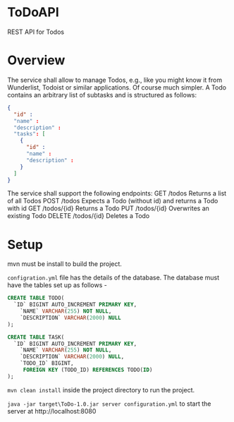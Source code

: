 # ToDoAPI
 REST API for Todos

# Overview
The service shall allow to manage Todos, e.g., like you might know it from Wunderlist, Todoist or similar applications. Of course much simpler.
A Todo contains an arbitrary list of subtasks and is structured as follows:

```json
{
  "id" :
  "name" :
  "description" :
  "tasks": [
    {
      "id" :
      "name" : 
      "description" :
    }
  ]
}
```
The service shall support the following endpoints:
GET /todos Returns a list of all Todos
POST /todos Expects a Todo (without id) and returns a Todo with id
GET /todos/{id} Returns a Todo
PUT /todos/{id} Overwrites an existing Todo
DELETE /todos/{id} Deletes a Todo

# Setup

mvn must be install to build the project.

``configration.yml`` file has the details of the database.
The database must have the tables set up as follows -

~~~~sql
CREATE TABLE TODO(
  `ID` BIGINT AUTO_INCREMENT PRIMARY KEY,
    `NAME` VARCHAR(255) NOT NULL,
    `DESCRIPTION` VARCHAR(2000) NULL
);

CREATE TABLE TASK(
  `ID` BIGINT AUTO_INCREMENT PRIMARY KEY,
    `NAME` VARCHAR(255) NOT NULL,
    `DESCRIPTION` VARCHAR(2000) NULL,
    `TODO_ID` BIGINT,
     FOREIGN KEY (TODO_ID) REFERENCES TODO(ID)
);
~~~~

``mvn clean install`` inside the project directory to run the project.

``java -jar target\ToDo-1.0.jar server configuration.yml`` to start the server at http://localhost:8080
